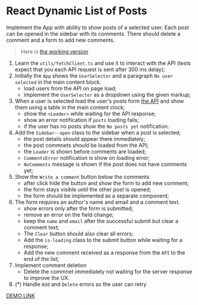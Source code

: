 # React Dynamic List of Posts

Implement the App with ability to show posts of a selected user. Each post can
be opened in the sidebar with its comments. There should delete a comment and a
form to add new comments.

> Here is [the working version](https://mate-academy.github.io/react_dynamic-list-of-posts/)

1. Learn the `utils/fetchClient.ts` and use it to interact with the API (tests expect that you each API request is sent after 300 ms delay);
1. Initially the `App` shows the `UserSelector` and a paragraph `No user selected` in the main content block.
    - load users from the API on page load;
    - implement the `UserSelector` as a dropdown using the given markup;
1. When a user is selected load the user's posts form [the API](https://mate-academy.github.io/fe-students-api/) and show them using a table in the main content clock;
    - show the `<Loader>` while waiting for the API response;
    - show an error notification if `posts` loading fails;
    - if the user has no posts show the `No posts yet` notification.
1. Add the `Sidebar--open` class to the sidebar when a post is selected;
    - the post details should appear there immediately;
    - the post commnets should be loaded from the API;
    - the `Loader` is shown before comments are loaded;
    - `CommentsError` notification is show on loading error;
    - `NoComments` message is shown if the post does not have comments yet;
1. Show the `Write a comment` button below the comments
    - after click hide the button and show the form to add new comment;
    - the form stays visible until the other post is opened;
    - the form should be implemented as a separate component;
1. The form requires an author's name and email and a comment text.
    - show errors only after the form is submitted;
    - remove an error on the field change;
    - keep the `name` and `email` after the successful submit but clear a comment text;
    - The `Clear` button should also clear all errors;
    - Add the `is-loading` class to the submit button while waiting for a response;
    - Add the new comment received as a response from the `API` to the end of the list;
1. Implement comment deletion
    - Delete the commnet immediately not waiting for the server response to improve the UX.
1. (*) Handle `Add` and `Delete` errors so the user can retry

[DEMO LINK](https://nikkias.github.io/react_dynamic-list-of-posts/)
